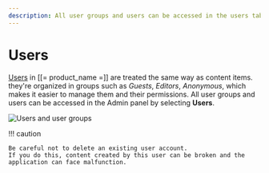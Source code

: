 ```yaml
---
description: All user groups and users can be accessed in the users tab.
---
```


# Users

[Users](users.md) in [[= product_name =]] are treated the same way as content items.
they're organized in groups such as *Guests*, *Editors*, *Anonymous*, which makes it easier to manage them and their permissions.
All user groups and users can be accessed in the Admin panel by selecting **Users**.

![Users and user groups](admin_panel_users.png "Users and user groups")

!!! caution

    Be careful not to delete an existing user account.
    If you do this, content created by this user can be broken and the application can face malfunction.
